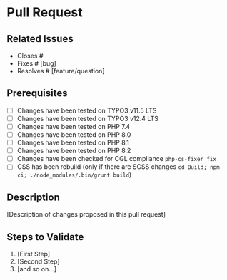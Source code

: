 # Pull Request

## Related Issues

* Closes #
* Fixes # [bug]
* Resolves # [feature/question]

## Prerequisites

* [ ] Changes have been tested on TYPO3 v11.5 LTS
* [ ] Changes have been tested on TYPO3 v12.4 LTS
* [ ] Changes have been tested on PHP 7.4
* [ ] Changes have been tested on PHP 8.0
* [ ] Changes have been tested on PHP 8.1
* [ ] Changes have been tested on PHP 8.2
* [ ] Changes have been checked for CGL compliance `php-cs-fixer fix`
* [ ] CSS has been rebuild (only if there are SCSS changes `cd Build; npm ci; ./node_modules/.bin/grunt build`)

## Description

[Description of changes proposed in this pull request]

## Steps to Validate

1. [First Step]
2. [Second Step]
3. [and so on...]
